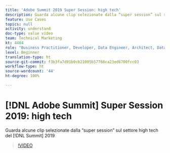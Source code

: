 ```yaml
---
title: 'Adobe Summit 2019 Super Session: high tech'
description: Guarda alcune clip selezionate dalla “super session” sul settore high tech del Summit 2019
feature: Use Cases
topics: null
activity: understand
doc-type: value video
team: Technical Marketing
kt: 4404
role: "Business Practitioner, Developer, Data Engineer, Architect, Data Architect, Administrator, Leader"
level: Beginner
translation-type: ht
source-git-commit: f3b3fa7d91b0cb21005b57768ca23ed6700fcc03
workflow-type: ht
source-wordcount: '44'
ht-degree: 100%

---
```



# [!DNL Adobe Summit] Super Session 2019: high tech

Guarda alcune clip selezionate dalla “super session” sul settore high tech del [!DNL Summit] 2019

>[!VIDEO](https://video.tv.adobe.com/v/30548/?quality=12)
